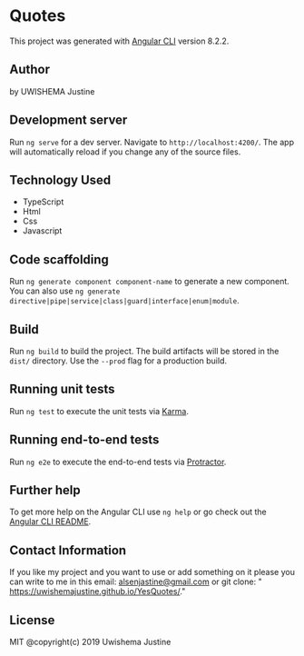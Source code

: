# Quotes

This project was generated with [Angular CLI](https://github.com/angular/angular-cli) version 8.2.2.
## Author
by UWISHEMA Justine
## Development server

Run `ng serve` for a dev server. Navigate to `http://localhost:4200/`. The app will automatically reload if you change any of the source files.

## Technology Used
* TypeScript
* Html
* Css
* Javascript
## Code scaffolding

Run `ng generate component component-name` to generate a new component. You can also use `ng generate directive|pipe|service|class|guard|interface|enum|module`.

## Build

Run `ng build` to build the project. The build artifacts will be stored in the `dist/` directory. Use the `--prod` flag for a production build.

## Running unit tests

Run `ng test` to execute the unit tests via [Karma](https://karma-runner.github.io).

## Running end-to-end tests

Run `ng e2e` to execute the end-to-end tests via [Protractor](http://www.protractortest.org/).

## Further help

To get more help on the Angular CLI use `ng help` or go check out the [Angular CLI README](https://github.com/angular/angular-cli/blob/master/README.md).
## Contact Information
If you like my project and you want to use or add something on it please you can write to me in this email: alsenjastine@gmail.com or
git clone: " https://uwishemajustine.github.io/YesQuotes/."
## License
MIT
@copyright(c) 2019 Uwishema Justine